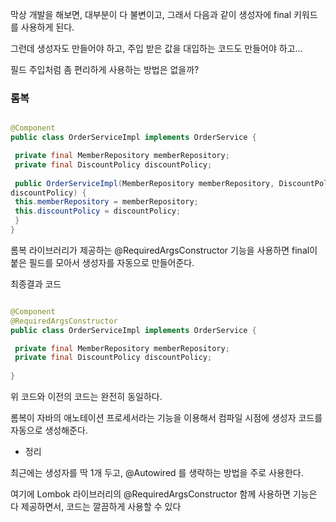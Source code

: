 막상 개발을 해보면, 대부분이 다 불변이고, 그래서 다음과 같이 생성자에 final 키워드를 사용하게 된다.

그런데 생성자도 만들어야 하고, 주입 받은 값을 대입하는 코드도 만들어야 하고… 

필드 주입처럼 좀 편리하게 사용하는 방법은 없을까?

### 롬복

```java

@Component
public class OrderServiceImpl implements OrderService {

 private final MemberRepository memberRepository;
 private final DiscountPolicy discountPolicy;
 
 public OrderServiceImpl(MemberRepository memberRepository, DiscountPolicy 
discountPolicy) {
 this.memberRepository = memberRepository;
 this.discountPolicy = discountPolicy;
 }
}


```

롬복 라이브러리가 제공하는 @RequiredArgsConstructor 기능을 사용하면 final이 붙은 필드를 모아서 생성자를 자동으로 만들어준다.



최종결과 코드

```java

@Component
@RequiredArgsConstructor
public class OrderServiceImpl implements OrderService {

 private final MemberRepository memberRepository;
 private final DiscountPolicy discountPolicy;
 
}

```

위 코드와 이전의 코드는 완전히 동일하다. 

롬복이 자바의 애노테이션 프로세서라는 기능을 이용해서 컴파일 시점에 생성자 코드를 자동으로 생성해준다.

- 정리

최근에는 생성자를 딱 1개 두고, @Autowired 를 생략하는 방법을 주로 사용한다. 

여기에 Lombok 라이브러리의 @RequiredArgsConstructor 함께 사용하면 기능은 다 제공하면서, 코드는 깔끔하게 사용할 수 있다
